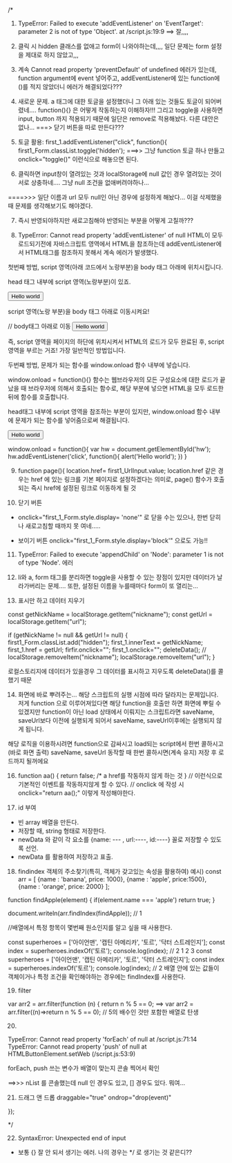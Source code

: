 /*
1. TypeError: Failed to execute 'addEventListener' on 'EventTarget': parameter 2 is not of type 'Object'.
    at /script.js:19:9
==> 잘,,,,

2. 클릭 시 hidden 클래스를 없애고 form이 나와야하는데,,,, 일단 문제는 form 설정을 제대로 하지 않았고,,,

3. 계속 Cannot read property 'preventDefault' of undefined 에러가 있는데,
function argument에 event 넣어주고, addEventListener에 있는 function에 ()를 적지 않았더니 에러가 해결되었다???

4. 새로운 문제. a 태그에 대한 토글을 설정했더니 그 아래 있는 것들도 토글이 되어버렸네....
function(){} 은 어떻게 작동하는지 이해하자!!! 
그리고 toggle을 사용하면 input, button 까지 적용되기 때문에 일단은 remove로 적용해놨다. 다른 대안은 없나... ===> 닫기 버튼을 따로 만든다???

5. 토글 활용: first_1.addEventListener("click", function(){
  first1_Form.classList.toggle('hidden');
===>> 그냥 function 토글 하나 만들고 onclick="toggle()" 이런식으로 해놓으면 된다. 

6. 클릭하면 input창이 열려있는 것과 localStorage에 null 값인 경우 열려있는 것이 서로 상충하네.... 그냥 null 조건을 없애버려야하나... 

====>>> 일단 이름과 url 모두 null인 아닌 경우에 설정하게 해놨다... 이걸 삭제했을 때 문제를 생각해보기도 해야겠다. 

7. 즉시 반영되야하지만 새로고침해야 반영되는 부분을 어떻게 고칠까???


8. TypeError: Cannot read property 'addEventListener' of null
HTML이 모두 로드되기전에 자바스크립트 영역에서 HTML을 참조하는데 addEventListener에서 HTML태그를 참조하지 못해서 계속 에러가 발생했다.

첫번째 방법, script 영역(아래 코드에서 노랑부분)을 body 태그 아래에 위치시킵니다.

head 태그 내부에 script 영역(노랑부분)이 있죠.
<!DOCTYPE html> <html> <head> <script src="myscript.js"></script> </head> <body> <input type="button" id="hw" value="Hello world" /> </body> </html>
script 영역(노랑 부분)을 body 태그 아래로 이동시켜요!

<!DOCTYPE html> <html> <head> // body태그 아래로 이동 </head> <body> <input type="button" id="hw" value="Hello world" /> </body> <script src="myscript.js"></script> </html>
즉, script 영역을 페이지의 하단에 위치시켜서 HTML의 로드가 모두 완료된 후, script 영역을 부르는 거죠!
가장 일반적인 방법입니다.

두번째 방법, 문제가 되는 함수를 window.onload 함수 내부에 넣습니다.

window.onload = function(){} 함수는 웹브라우저의 모든 구성요소에 대한 로드가 끝났을 때 브라우저에 의해서 호출되는 함수로,
해당 부분에 넣으면 HTML을 모두 로드한 뒤에 함수를 호출합니다. 

head태그 내부에 script 영역을 참조하는 부분이 있지만, window.onload 함수 내부에 문제가 되는 함수를 넣어줌으로써 해결됩니다.

<!DOCTYPE html> <html> <head> <script src="script2.js"></script> </head> <body> <input type="button" id="hw" value="Hello world" /> </body> </html>

window.onload = function(){ var hw = document.getElementById('hw'); hw.addEventListener('click', function(){ alert('Hello world'); }) }

9. function page(){
  location.href= first1_UrlInput.value;
location.href 같은 경우는 href 에 있는 링크를 기본 페이지로 설정하겠다는 의미로, page() 함수가 호출되는 즉시 href에 설정된 링크로 이동하게 될 것

10. 닫기 버튼
- onclick="first_1_Form.style.display= 'none'" 로 닫을 수는 있으나, 한번 닫히나 새로고침할 때까지 못 여네.....

+ 보이기 버튼
onclick="first_1_Form.style.display='block'" 으로도 가능!!

11. TypeError: Failed to execute 'appendChild' on 'Node': parameter 1 is not of type 'Node'. 에러

12. li와 a, form 태그를 분리하면 toggle을 사용할 수 있는 장점이 있지만 데이터가 날라가버리는 문제.... 또한, 설정된 이름을 누를때마다 form이 또 열리는...
 
13. 표시만 하고 데이터 지우기

const getNickName = localStorage.getItem("nickname");
const getUrl = localStorage.getItem("url");

if (getNickName != null && getUrl != null) {
  first1_Form.classList.add("hidden");
  first_1.innerText = getNickName;
  first_1.href = getUrl;
  firfir.onclick=""; 
  first_1.onclick=""; 
  deleteData(); // localStorage.removeItem("nickname"); localStorage.removeItem("url");
} 

로컬스토리지에 데이터가 있을경우 그 데이터를 표시하고 지우도록 deleteData()를 콜했기 때문

14. 화면에 바로 뿌려주는...
해당 스크립트의 실행 시점에 따라 달라지는 문제입니다.
저게 function 으로 이루어져있다면 해당 function을 호출만 하면 화면에 뿌릴 수 있겠지만
function이 아닌 load 상태에서 이뤄지는 스크립트라면
saveName, saveUrl보다 이전에 실행되게 되어서
saveName, saveUrl이후에는 실행되지 않게 됩니다.

해당 로직을 이용하시려면 function으로 감싸시고 load되는 script에서 한번 콜하시고(바로 화면 출력)
saveName, saveUrl 동작할 때 한번 콜하시면(계속 유지) 저장 후 로드까지 될꺼에요

16. function aa() {
  return false; /* a href를 작동하지 않게 하는 것 
} // 이런식으로 기본적인 이벤트를 작동하지않게 할 수 있다.
// onclick 에 작성 시  onclick="return aa();"  이렇게 작성해야한다.


17. id 부여
- 빈 array 배열을 만든다.
- 저장할 때,  string 형태로 저장한다.
- newData 와 같이 각 요소를 {name: --- , url:----, id:----} 꼴로 저장할 수 있도록 선언.
- newData 를 활용하여 저장하고 표출.


18. findindex 객체의 주소찾기(특히, 객체가 갖고있는 속성을 활용하여)
예시)
const arr = [
  {name : 'banana', price: 1000},
  {name : 'apple', price:1500},
  {name : 'orange', price: 2000}
];

function findApple(element)  {
  if(element.name === 'apple') return true;
}

document.writeln(arr.findIndex(findApple)); // 1

//배열에서 특정 항목이 몇번째 원소인지를 알고 싶을 때 사용한다.

const superheroes = ['아이언맨', '캡틴 아메리카', '토르', '닥터 스트레인지'];
const index = superheroes.indexOf('토르');
console.log(index); // 2
1
2
3
const superheroes = ['아이언맨', '캡틴 아메리카', '토르', '닥터 스트레인지'];
const index = superheroes.indexOf('토르');
console.log(index); // 2
배열 안에 있는 값들이 객체이거나 특정 조건을 확인해야하는 경우에는 findIndex를 사용한다.


19. filter

var arr2 = arr.filter(function (n) {
    return n % 5 == 0;
==> var arr2 = arr.filter((n)=>return n % 5 == 0);
// 5의 배수인 것만 포함한 배열로 탄생


20. 
TypeError: Cannot read property 'forEach' of null
    at /script.js:71:14
TypeError: Cannot read property 'push' of null
    at HTMLButtonElement.setWeb (/script.js:53:9)

forEach, push 쓰는 변수가 배열이 맞는지 콘솔 찍어서 확인

==>>> nList 를 콘솔했는데 null 인 경우도 있고, [] 경우도 있다. 뭐여...

21. 드래그 앤 드롭
draggable="true" ondrop="drop(event)"

});

*/

22. SyntaxError: Unexpected end of input
- 보통 {} 잘 안 되서 생기는 에러. 나의 경우는 */ 로 생기는 것 같은디??

